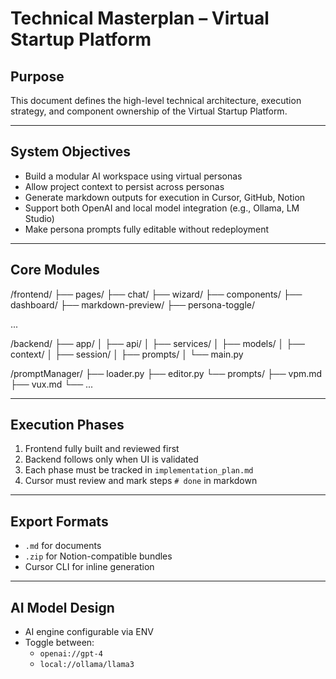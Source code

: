 # Technical Masterplan – Virtual Startup Platform

## Purpose

This document defines the high-level technical architecture, execution strategy, and component ownership of the Virtual Startup Platform.

---

## System Objectives

- Build a modular AI workspace using virtual personas
- Allow project context to persist across personas
- Generate markdown outputs for execution in Cursor, GitHub, Notion
- Support both OpenAI and local model integration (e.g., Ollama, LM Studio)
- Make persona prompts fully editable without redeployment

---

## Core Modules

/frontend/ 
├── pages/ 
├── chat/ 
├── wizard/ 
├── components/ 
├── dashboard/ 
├── markdown-preview/ 
├── persona-toggle/

...

/backend/ 
├── app/ 
│ ├── api/ 
│ ├── services/ 
│ ├── models/ 
│ ├── context/ 
│ ├── session/ 
│ ├── prompts/ 
│ └── main.py

/promptManager/ 
├── loader.py 
├── editor.py 
└── prompts/ 
├── vpm.md 
├── vux.md 
└── ...



---

## Execution Phases

1. Frontend fully built and reviewed first
2. Backend follows only when UI is validated
3. Each phase must be tracked in `implementation_plan.md`
4. Cursor must review and mark steps `# done` in markdown

---

## Export Formats

- `.md` for documents
- `.zip` for Notion-compatible bundles
- Cursor CLI for inline generation

---

## AI Model Design

- AI engine configurable via ENV
- Toggle between:
  - `openai://gpt-4`
  - `local://ollama/llama3`